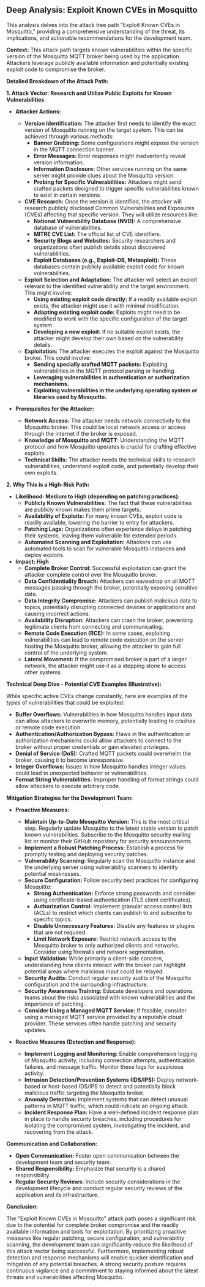 ## Deep Analysis: Exploit Known CVEs in Mosquitto

This analysis delves into the attack tree path "Exploit Known CVEs in Mosquitto," providing a comprehensive understanding of the threat, its implications, and actionable recommendations for the development team.

**Context:** This attack path targets known vulnerabilities within the specific version of the Mosquitto MQTT broker being used by the application. Attackers leverage publicly available information and potentially existing exploit code to compromise the broker.

**Detailed Breakdown of the Attack Path:**

**1. Attack Vector: Research and Utilize Public Exploits for Known Vulnerabilities**

* **Attacker Actions:**
    * **Version Identification:** The attacker first needs to identify the exact version of Mosquitto running on the target system. This can be achieved through various methods:
        * **Banner Grabbing:**  Some configurations might expose the version in the MQTT connection banner.
        * **Error Messages:**  Error responses might inadvertently reveal version information.
        * **Information Disclosure:**  Other services running on the same server might provide clues about the Mosquitto version.
        * **Probing for Specific Vulnerabilities:**  Attackers might send crafted packets designed to trigger specific vulnerabilities known to exist in certain versions.
    * **CVE Research:** Once the version is identified, the attacker will research publicly disclosed Common Vulnerabilities and Exposures (CVEs) affecting that specific version. They will utilize resources like:
        * **National Vulnerability Database (NVD):** A comprehensive database of vulnerabilities.
        * **MITRE CVE List:** The official list of CVE identifiers.
        * **Security Blogs and Websites:** Security researchers and organizations often publish details about discovered vulnerabilities.
        * **Exploit Databases (e.g., Exploit-DB, Metasploit):** These databases contain publicly available exploit code for known vulnerabilities.
    * **Exploit Selection and Adaptation:**  The attacker will select an exploit relevant to the identified vulnerability and the target environment. This might involve:
        * **Using existing exploit code directly:** If a readily available exploit exists, the attacker might use it with minimal modification.
        * **Adapting existing exploit code:**  Exploits might need to be modified to work with the specific configuration of the target system.
        * **Developing a new exploit:** If no suitable exploit exists, the attacker might develop their own based on the vulnerability details.
    * **Exploitation:** The attacker executes the exploit against the Mosquitto broker. This could involve:
        * **Sending specially crafted MQTT packets:** Exploiting vulnerabilities in the MQTT protocol parsing or handling.
        * **Leveraging vulnerabilities in authentication or authorization mechanisms.**
        * **Exploiting vulnerabilities in the underlying operating system or libraries used by Mosquitto.**

* **Prerequisites for the Attacker:**
    * **Network Access:** The attacker needs network connectivity to the Mosquitto broker. This could be local network access or access through the internet if the broker is exposed.
    * **Knowledge of Mosquitto and MQTT:** Understanding the MQTT protocol and how Mosquitto operates is crucial for crafting effective exploits.
    * **Technical Skills:** The attacker needs the technical skills to research vulnerabilities, understand exploit code, and potentially develop their own exploits.

**2. Why This is a High-Risk Path:**

* **Likelihood: Medium to High (depending on patching practices):**
    * **Publicly Known Vulnerabilities:** The fact that these vulnerabilities are publicly known makes them prime targets.
    * **Availability of Exploits:**  For many known CVEs, exploit code is readily available, lowering the barrier to entry for attackers.
    * **Patching Lags:**  Organizations often experience delays in patching their systems, leaving them vulnerable for extended periods.
    * **Automated Scanning and Exploitation:** Attackers can use automated tools to scan for vulnerable Mosquitto instances and deploy exploits.
* **Impact: High**
    * **Complete Broker Control:** Successful exploitation can grant the attacker complete control over the Mosquitto broker.
    * **Data Confidentiality Breach:** Attackers can eavesdrop on all MQTT messages passing through the broker, potentially exposing sensitive data.
    * **Data Integrity Compromise:** Attackers can publish malicious data to topics, potentially disrupting connected devices or applications and causing incorrect actions.
    * **Availability Disruption:** Attackers can crash the broker, preventing legitimate clients from connecting and communicating.
    * **Remote Code Execution (RCE):** In some cases, exploiting vulnerabilities can lead to remote code execution on the server hosting the Mosquitto broker, allowing the attacker to gain full control of the underlying system.
    * **Lateral Movement:** If the compromised broker is part of a larger network, the attacker might use it as a stepping stone to access other systems.

**Technical Deep Dive - Potential CVE Examples (Illustrative):**

While specific active CVEs change constantly, here are examples of the *types* of vulnerabilities that could be exploited:

* **Buffer Overflows:** Vulnerabilities in how Mosquitto handles input data can allow attackers to overwrite memory, potentially leading to crashes or remote code execution.
* **Authentication/Authorization Bypass:** Flaws in the authentication or authorization mechanisms could allow attackers to connect to the broker without proper credentials or gain elevated privileges.
* **Denial of Service (DoS):**  Crafted MQTT packets could overwhelm the broker, causing it to become unresponsive.
* **Integer Overflows:** Issues in how Mosquitto handles integer values could lead to unexpected behavior or vulnerabilities.
* **Format String Vulnerabilities:**  Improper handling of format strings could allow attackers to execute arbitrary code.

**Mitigation Strategies for the Development Team:**

* **Proactive Measures:**
    * **Maintain Up-to-Date Mosquitto Version:**  This is the most critical step. Regularly update Mosquitto to the latest stable version to patch known vulnerabilities. Subscribe to the Mosquitto security mailing list or monitor their GitHub repository for security announcements.
    * **Implement a Robust Patching Process:** Establish a process for promptly testing and deploying security patches.
    * **Vulnerability Scanning:** Regularly scan the Mosquitto instance and the underlying server using vulnerability scanners to identify potential weaknesses.
    * **Secure Configuration:** Follow security best practices for configuring Mosquitto:
        * **Strong Authentication:** Enforce strong passwords and consider using certificate-based authentication (TLS client certificates).
        * **Authorization Control:** Implement granular access control lists (ACLs) to restrict which clients can publish to and subscribe to specific topics.
        * **Disable Unnecessary Features:** Disable any features or plugins that are not required.
        * **Limit Network Exposure:**  Restrict network access to the Mosquitto broker to only authorized clients and networks. Consider using firewalls and network segmentation.
    * **Input Validation:**  While primarily a client-side concern, understanding how clients interact with the broker can highlight potential areas where malicious input could be relayed.
    * **Security Audits:** Conduct regular security audits of the Mosquitto configuration and the surrounding infrastructure.
    * **Security Awareness Training:** Educate developers and operations teams about the risks associated with known vulnerabilities and the importance of patching.
    * **Consider Using a Managed MQTT Service:** If feasible, consider using a managed MQTT service provided by a reputable cloud provider. These services often handle patching and security updates.

* **Reactive Measures (Detection and Response):**
    * **Implement Logging and Monitoring:** Enable comprehensive logging of Mosquitto activity, including connection attempts, authentication failures, and message traffic. Monitor these logs for suspicious activity.
    * **Intrusion Detection/Prevention Systems (IDS/IPS):** Deploy network-based or host-based IDS/IPS to detect and potentially block malicious traffic targeting the Mosquitto broker.
    * **Anomaly Detection:** Implement systems that can detect unusual patterns in MQTT traffic, which could indicate an ongoing attack.
    * **Incident Response Plan:** Have a well-defined incident response plan in place to handle security breaches, including procedures for isolating the compromised system, investigating the incident, and recovering from the attack.

**Communication and Collaboration:**

* **Open Communication:** Foster open communication between the development team and security team.
* **Shared Responsibility:**  Emphasize that security is a shared responsibility.
* **Regular Security Reviews:** Include security considerations in the development lifecycle and conduct regular security reviews of the application and its infrastructure.

**Conclusion:**

The "Exploit Known CVEs in Mosquitto" attack path poses a significant risk due to the potential for complete broker compromise and the readily available information and tools for exploitation. By prioritizing proactive measures like regular patching, secure configuration, and vulnerability scanning, the development team can significantly reduce the likelihood of this attack vector being successful. Furthermore, implementing robust detection and response mechanisms will enable quicker identification and mitigation of any potential breaches. A strong security posture requires continuous vigilance and a commitment to staying informed about the latest threats and vulnerabilities affecting Mosquitto.
